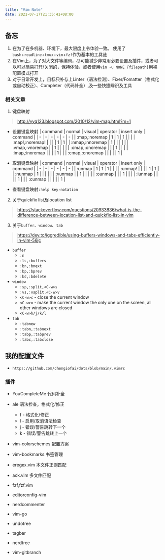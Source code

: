 ```yaml
---
title: "Vim Note"
date: 2021-07-17T21:35:41+08:00
---
```


## 备忘

1. 在为了在多机器、环境下，最大限度上令体验一致。 使用了`bash`+`readline`+`tmux`+`vim`+`fzf`作为基本的工具链
2. 在Vim上，为了对大文件等编缉，尽可能减少非常用必要设置及插件，或者可以可以简易打开/关闭的，保持体验，或者使用`vim -u NONE {filepath}`用裸配置模式打开
3. 对于日常开发上，目标只补存上Linter（语法检测）、Fixer/Fomatter（格式化或自动校正）、Completer（代码补全）,及一些快捷辨识及工具

### 相关文章

1. 键盘映射

> <http://yyq123.blogspot.com/2010/12/vim-map.html?m=1>

- 设置键盘映射
| command | normal | visual | operator | insert only | command |
| - | - | - | - | - | - |
| :map,:noremap | 1 | 1 | 1 |  |  |
| :map!,:noremap! |  |  |  | 1 | 1 |
| :nmap,:nnoremap | 1 |  |  |  |  |
| :vmap,:vnoremap |  | 1 |  |  |  |
| :omap,:onoremap |  |  | 1 |  |  |
| :imap,:inoremap |  |  |  | 1 |  |
| :cmap,:cnoremap |  |  |  |  | 1 |

- 取消键盘映射
| command | normal | visual | operator | insert only | command |
| - | - | - | - | - | - |
| :unmap | 1 | 1 | 1 |  |  |
| :unmap! |  |  |  | 1 | 1 |
| :nunmap | 1 |  |  |  |  |
| :vunmap |  | 1 |  |  |  |
| :ounmap |  |  | 1 |  |  |
| :iunmap |  |  |  | 1 |  |
| :cunmap |  |  |  |  | 1 |

- 查看键盘映射`:help key-notation`

2. 关于quickfix list及location list

> <https://stackoverflow.com/questions/20933836/what-is-the-difference-between-location-list-and-quickfix-list-in-vim>

3. 关于`buffer`、`window`、`tab`

> <https://dev.to/iggredible/using-buffers-windows-and-tabs-efficiently-in-vim-56jc>

- `buffer`
  - `:n`
  - `:ls,:buffers`
  - `:bn,:bnext`
  - `:bp,:bprev`
  - `:bd,:bdelete`
- `window`
  - `:sp,:split,<C-w>s`
  - `:vs,:vsplit,<C-w>v`
  - `<C-w>c` - close the current window
  - `<C-w>o` - make the current window the only one on the screen, all other windows are closed
  - `<C-w>h/j/k/l`
- `tab`
  - `:tabnew`
  - `:tabn,:tabnext`
  - `:tabp,:tabprev`
  - `:tabc,:tabclose`

## 我的配置文件

- `https://github.com/chongiofai/dots/blob/main/.vimrc`

### 插件

- YouCompleteMe
代码补全

- ale
语法检查，格式化/修正
  - <leader>f - 格式化/修正
  - <leader>l - 启用/取消语法检查
  - <leader>j - 错误/警告跳转下一个
  - <leader>k - 错误/警告跳转上一个

- vim-colorschemes
配置方案

- vim-bookmarks
书签管理

- eregex.vim
本文件正则匹配

- ack.vim
多文件匹配

- fzf,fzf.vim

- editorconfig-vim

- nerdcommenter

- vim-go

- undotree
- tagbar
- nerdtree

- vim-gitbranch
